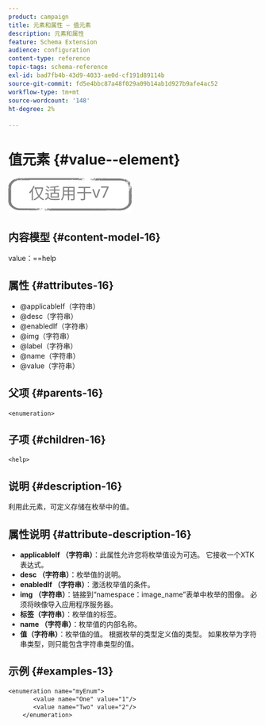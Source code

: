 ```yaml
---
product: campaign
title: 元素和属性 — 值元素
description: 元素和属性
feature: Schema Extension
audience: configuration
content-type: reference
topic-tags: schema-reference
exl-id: bad7fb4b-43d9-4033-ae0d-cf191d89114b
source-git-commit: fd5e4bbc87a48f029a09b14ab1d927b9afe4ac52
workflow-type: tm+mt
source-wordcount: '148'
ht-degree: 2%

---
```


# 值元素 {#value--element}

![](../../../assets/v7-only.svg)

## 内容模型 {#content-model-16}

value：==help

## 属性 {#attributes-16}

* @applicableIf（字符串）
* @desc（字符串）
* @enabledIf（字符串）
* @img（字符串）
* @label（字符串）
* @name（字符串）
* @value（字符串）

## 父项 {#parents-16}

`<enumeration>`

## 子项 {#children-16}

`<help>`

## 说明 {#description-16}

利用此元素，可定义存储在枚举中的值。

## 属性说明 {#attribute-description-16}

* **applicableIf （字符串）**：此属性允许您将枚举值设为可选。 它接收一个XTK表达式。
* **desc （字符串）**：枚举值的说明。
* **enabledIf （字符串）**：激活枚举值的条件。
* **img （字符串）**：链接到“namespace：image_name”表单中枚举的图像。 必须将映像导入应用程序服务器。
* **标签（字符串）**：枚举值的标签。
* **name （字符串）**：枚举值的内部名称。
* **值（字符串）**：枚举值的值。 根据枚举的类型定义值的类型。 如果枚举为字符串类型，则只能包含字符串类型的值。

## 示例 {#examples-13}

```
<enumeration name="myEnum">
       <value name="One" value="1"/>
       <value name="Two" value="2"/>
    </enumeration>
```
